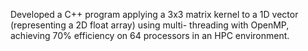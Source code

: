 Developed a C++ program applying a 3x3 matrix kernel to a 1D vector (representing a 2D float array) using multi-
threading with OpenMP, achieving 70% efficiency on 64 processors in an HPC environment.
